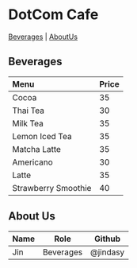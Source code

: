 # DotCom Cafe

[Beverages](#Beverages) | [AboutUs](#About-us)

## Beverages

| Menu                | Price |
|:--------------------|-------|
| Cocoa               | 35    |
| Thai Tea            | 30    |
| Milk Tea            | 35    |
| Lemon Iced Tea      | 35    |
| Matcha Latte        | 35    |
| Americano           | 30    |
| Latte               | 35    |
| Strawberry Smoothie | 40    |

## About Us

| Name | Role      | Github   |
|:-----|-----------|----------|
| Jin  | Beverages | @jindasy |
